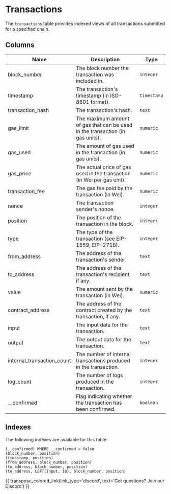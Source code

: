 # Transactions

The `transactions` table provides indexed views of all transactions submitted for a specified chain.

## Columns
| Name                | Description                                                                 | Type        |
| --------- | --------- | --------------------------------------------------------------------------- |
| block_number | The block number the transaction was included in. | `integer` |
| timestamp | The transaction's timestamp (in ISO-8601 format). | `timestamp` |
| transaction_hash | The transaction's hash. | `text` |
| gas_limit | The maximum amount of gas that can be used in the transaction (in gas units). | `numeric` |
| gas_used | The amount of gas used in the transaction (in gas units). | `numeric` |
| gas_price | The actual price of gas used in the transaction (in Wei per gas unit). | `numeric` |
| transaction_fee | The gas fee paid by the transaction (in Wei). | `numeric` |
| nonce | The transaction sender's nonce. | `integer` |
| position | The position of the transaction in the block. | `integer` |
| type | The type of the transaction (see EIP-1559, EIP-2718). | `integer` |
| from_address | The address of the transaction's sender. | `text` |
| to_address | The address of the transaction's recipient, if any. | `text` |
| value | The amount sent by the transaction (in Wei). | `numeric` |
| contract_address | The address of the contract created by the transaction, if any. | `text` |
| input | The input data for the transaction. | `text` |
| output | The output data for the transaction. | `text` |
| internal_transaction_count | The number of internal transactions produced in the transaction. | `integer` |
| log_count | The number of logs produced in the transaction. | `integer` |
| __confirmed | Flag indicating whether the transaction has been confirmed. | `boolean` |

## Indexes
The following indexes are available for this table:
```
(__confirmed) WHERE __confirmed = false
(block_number, position)
(timestamp, position)
(from_address, block_number, position)
(to_address, block_number, position)
(to_address, LEFT(input, 10), block_number, position)
```

{{ transpose_colored_link(link_type='discord', text='Got questions?  Join our Discord') }}
